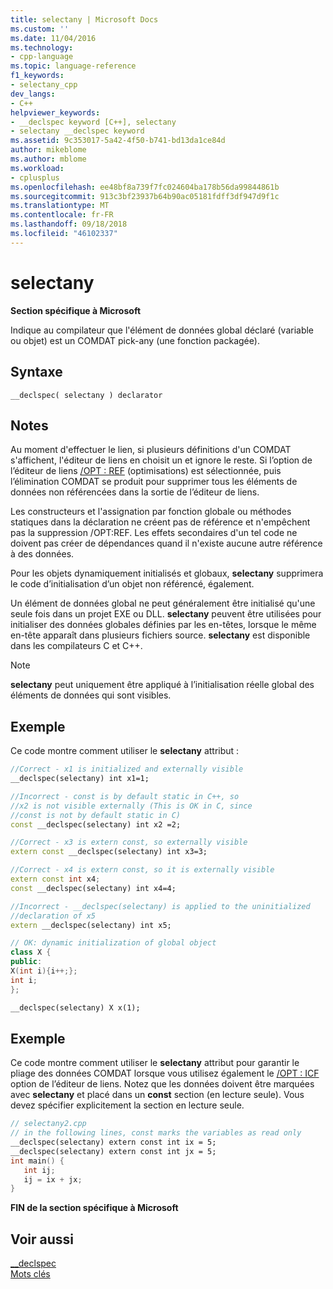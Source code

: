 ```yaml
---
title: selectany | Microsoft Docs
ms.custom: ''
ms.date: 11/04/2016
ms.technology:
- cpp-language
ms.topic: language-reference
f1_keywords:
- selectany_cpp
dev_langs:
- C++
helpviewer_keywords:
- __declspec keyword [C++], selectany
- selectany __declspec keyword
ms.assetid: 9c353017-5a42-4f50-b741-bd13da1ce84d
author: mikeblome
ms.author: mblome
ms.workload:
- cplusplus
ms.openlocfilehash: ee48bf8a739f7fc024604ba178b56da99844861b
ms.sourcegitcommit: 913c3bf23937b64b90ac05181fdff3df947d9f1c
ms.translationtype: MT
ms.contentlocale: fr-FR
ms.lasthandoff: 09/18/2018
ms.locfileid: "46102337"
---
```

# <a name="selectany"></a>selectany

**Section spécifique à Microsoft**

Indique au compilateur que l'élément de données global déclaré (variable ou objet) est un COMDAT pick-any (une fonction packagée).

## <a name="syntax"></a>Syntaxe

```
__declspec( selectany ) declarator
```

## <a name="remarks"></a>Notes

Au moment d'effectuer le lien, si plusieurs définitions d'un COMDAT s'affichent, l'éditeur de liens en choisit un et ignore le reste. Si l’option de l’éditeur de liens [/OPT : REF](../build/reference/opt-optimizations.md) (optimisations) est sélectionnée, puis l’élimination COMDAT se produit pour supprimer tous les éléments de données non référencées dans la sortie de l’éditeur de liens.

Les constructeurs et l'assignation par fonction globale ou méthodes statiques dans la déclaration ne créent pas de référence et n'empêchent pas la suppression /OPT:REF. Les effets secondaires d'un tel code ne doivent pas créer de dépendances quand il n'existe aucune autre référence à des données.

Pour les objets dynamiquement initialisés et globaux, **selectany** supprimera le code d’initialisation d’un objet non référencé, également.

Un élément de données global ne peut généralement être initialisé qu'une seule fois dans un projet EXE ou DLL. **selectany** peuvent être utilisées pour initialiser des données globales définies par les en-têtes, lorsque le même en-tête apparaît dans plusieurs fichiers source. **selectany** est disponible dans les compilateurs C et C++.

> [!NOTE]
>  **selectany** peut uniquement être appliqué à l’initialisation réelle global des éléments de données qui sont visibles.

## <a name="example"></a>Exemple

Ce code montre comment utiliser le **selectany** attribut :

```cpp
//Correct - x1 is initialized and externally visible
__declspec(selectany) int x1=1;

//Incorrect - const is by default static in C++, so
//x2 is not visible externally (This is OK in C, since
//const is not by default static in C)
const __declspec(selectany) int x2 =2;

//Correct - x3 is extern const, so externally visible
extern const __declspec(selectany) int x3=3;

//Correct - x4 is extern const, so it is externally visible
extern const int x4;
const __declspec(selectany) int x4=4;

//Incorrect - __declspec(selectany) is applied to the uninitialized
//declaration of x5
extern __declspec(selectany) int x5;

// OK: dynamic initialization of global object
class X {
public:
X(int i){i++;};
int i;
};

__declspec(selectany) X x(1);
```

## <a name="example"></a>Exemple

Ce code montre comment utiliser le **selectany** attribut pour garantir le pliage des données COMDAT lorsque vous utilisez également le [/OPT : ICF](../build/reference/opt-optimizations.md) option de l’éditeur de liens. Notez que les données doivent être marquées avec **selectany** et placé dans un **const** section (en lecture seule). Vous devez spécifier explicitement la section en lecture seule.

```cpp
// selectany2.cpp
// in the following lines, const marks the variables as read only
__declspec(selectany) extern const int ix = 5;
__declspec(selectany) extern const int jx = 5;
int main() {
   int ij;
   ij = ix + jx;
}
```

**FIN de la section spécifique à Microsoft**

## <a name="see-also"></a>Voir aussi

[__declspec](../cpp/declspec.md)<br/>
[Mots clés](../cpp/keywords-cpp.md)